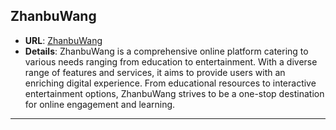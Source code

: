 ## ZhanbuWang

- **URL**: [ZhanbuWang](https://www.zhanbuwang.com/)
- **Details**: ZhanbuWang is a comprehensive online platform catering to various needs ranging from education to entertainment. With a diverse range of features and services, it aims to provide users with an enriching digital experience. From educational resources to interactive entertainment options, ZhanbuWang strives to be a one-stop destination for online engagement and learning.


---
